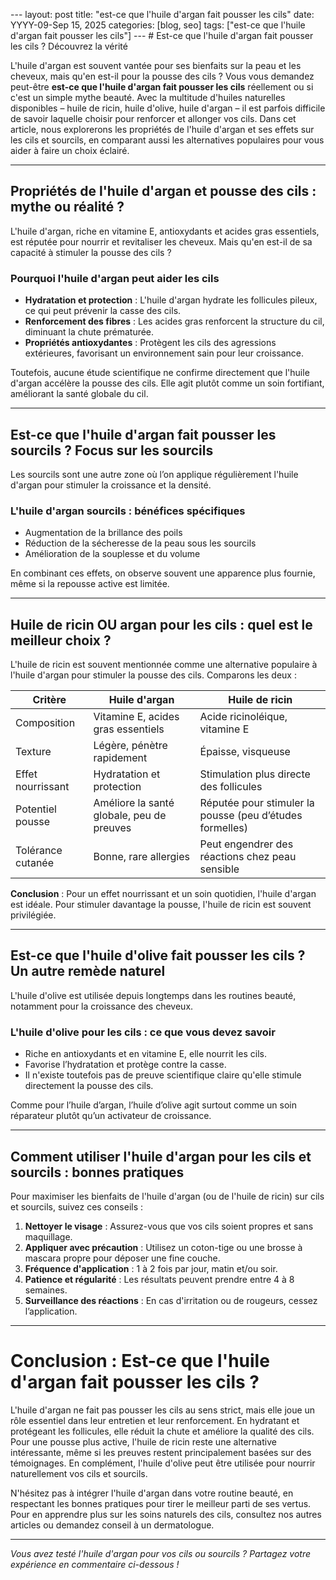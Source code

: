 --- layout: post title: "est-ce que l'huile d'argan fait pousser les cils" date: YYYY-09-Sep 15, 2025 categories: [blog, seo] tags: ["est-ce que l'huile d'argan fait pousser les cils"] ---  # Est-ce que l'huile d'argan fait pousser les cils ? Découvrez la vérité

L'huile d'argan est souvent vantée pour ses bienfaits sur la peau et les cheveux, mais qu'en est-il pour la pousse des cils ? Vous vous demandez peut-être **est-ce que l'huile d'argan fait pousser les cils** réellement ou si c'est un simple mythe beauté. Avec la multitude d'huiles naturelles disponibles – huile de ricin, huile d'olive, huile d'argan – il est parfois difficile de savoir laquelle choisir pour renforcer et allonger vos cils. Dans cet article, nous explorerons les propriétés de l'huile d'argan et ses effets sur les cils et sourcils, en comparant aussi les alternatives populaires pour vous aider à faire un choix éclairé.

---

## Propriétés de l'huile d'argan et pousse des cils : mythe ou réalité ?

L'huile d'argan, riche en vitamine E, antioxydants et acides gras essentiels, est réputée pour nourrir et revitaliser les cheveux. Mais qu'en est-il de sa capacité à stimuler la pousse des cils ?

### Pourquoi l'huile d'argan peut aider les cils

- **Hydratation et protection** : L'huile d'argan hydrate les follicules pileux, ce qui peut prévenir la casse des cils.
- **Renforcement des fibres** : Les acides gras renforcent la structure du cil, diminuant la chute prématurée.
- **Propriétés antioxydantes** : Protègent les cils des agressions extérieures, favorisant un environnement sain pour leur croissance.

Toutefois, aucune étude scientifique ne confirme directement que l'huile d'argan accélère la pousse des cils. Elle agit plutôt comme un soin fortifiant, améliorant la santé globale du cil.

---

## Est-ce que l'huile d'argan fait pousser les sourcils ? Focus sur les sourcils

Les sourcils sont une autre zone où l’on applique régulièrement l'huile d'argan pour stimuler la croissance et la densité.

### L'huile d'argan sourcils : bénéfices spécifiques

- Augmentation de la brillance des poils
- Réduction de la sécheresse de la peau sous les sourcils
- Amélioration de la souplesse et du volume

En combinant ces effets, on observe souvent une apparence plus fournie, même si la repousse active est limitée.

---

## Huile de ricin OU argan pour les cils : quel est le meilleur choix ?

L'huile de ricin est souvent mentionnée comme une alternative populaire à l'huile d'argan pour stimuler la pousse des cils. Comparons les deux :

| Critère               | Huile d'argan                             | Huile de ricin                         |
|-----------------------|------------------------------------------|--------------------------------------|
| Composition           | Vitamine E, acides gras essentiels       | Acide ricinoléique, vitamine E        |
| Texture               | Légère, pénètre rapidement                | Épaisse, visqueuse                     |
| Effet nourrissant     | Hydratation et protection                  | Stimulation plus directe des follicules |
| Potentiel pousse      | Améliore la santé globale, peu de preuves | Réputée pour stimuler la pousse (peu d’études formelles) |
| Tolérance cutanée     | Bonne, rare allergies                      | Peut engendrer des réactions chez peau sensible |

**Conclusion** : Pour un effet nourrissant et un soin quotidien, l'huile d'argan est idéale. Pour stimuler davantage la pousse, l'huile de ricin est souvent privilégiée.

---

## Est-ce que l'huile d'olive fait pousser les cils ? Un autre remède naturel

L'huile d'olive est utilisée depuis longtemps dans les routines beauté, notamment pour la croissance des cheveux.

### L'huile d'olive pour les cils : ce que vous devez savoir

- Riche en antioxydants et en vitamine E, elle nourrit les cils.
- Favorise l’hydratation et protège contre la casse.
- Il n'existe toutefois pas de preuve scientifique claire qu'elle stimule directement la pousse des cils.

Comme pour l’huile d’argan, l’huile d’olive agit surtout comme un soin réparateur plutôt qu’un activateur de croissance.

---

## Comment utiliser l'huile d'argan pour les cils et sourcils : bonnes pratiques

Pour maximiser les bienfaits de l'huile d'argan (ou de l'huile de ricin) sur cils et sourcils, suivez ces conseils :

1. **Nettoyer le visage** : Assurez-vous que vos cils soient propres et sans maquillage.
2. **Appliquer avec précaution** : Utilisez un coton-tige ou une brosse à mascara propre pour déposer une fine couche.
3. **Fréquence d'application** : 1 à 2 fois par jour, matin et/ou soir.
4. **Patience et régularité** : Les résultats peuvent prendre entre 4 à 8 semaines.
5. **Surveillance des réactions** : En cas d'irritation ou de rougeurs, cessez l’application.

---

# Conclusion : Est-ce que l'huile d'argan fait pousser les cils ?

L'huile d'argan ne fait pas pousser les cils au sens strict, mais elle joue un rôle essentiel dans leur entretien et leur renforcement. En hydratant et protégeant les follicules, elle réduit la chute et améliore la qualité des cils. Pour une pousse plus active, l'huile de ricin reste une alternative intéressante, même si les preuves restent principalement basées sur des témoignages. En complément, l'huile d'olive peut être utilisée pour nourrir naturellement vos cils et sourcils.

N'hésitez pas à intégrer l'huile d'argan dans votre routine beauté, en respectant les bonnes pratiques pour tirer le meilleur parti de ses vertus. Pour en apprendre plus sur les soins naturels des cils, consultez nos autres articles ou demandez conseil à un dermatologue.

---

*Vous avez testé l'huile d'argan pour vos cils ou sourcils ? Partagez votre expérience en commentaire ci-dessous !*